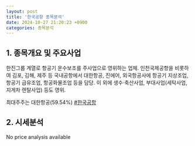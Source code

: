 ```yaml
---
layout: post
title: '한국공항 종목분석'
date: 2024-10-27 21:20:23 +0900
categories: 종목분석
---
```


## 1. 종목개요 및 주요사업

한진그룹 계열로 항공기 운수보조를 주사업으로 영위하는 업체. 인천국제공항을 비롯하여 김포, 김해, 제주 등 국내공항에서 대한항공, 진에어, 외국항공사에 항공기 지상조업, 항공기 급유조업, 항공화물조업 등을 담당. 이 외에 생수·축산사업, 부대사업(세탁사업, 지게차 렌탈사업) 등도 영위. 

최대주주는 대한항공(59.54%)
[#한국공항](#)

## 2. 시세분석

No price analysis available
